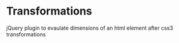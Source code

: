 Transformations
===============

jQuery plugin to evaulate dimensions of an html element after css3 transformations